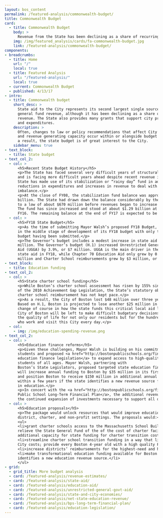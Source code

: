 ```yaml
---
layout: bos_content
permalink: /featured-analysis/commonwealth-budget/
title: Commonwealth Budget
card:
  - title: Commonwealth Budget
    body: >
      Revenue from the State has been declining as a share of recurring revenue.
    img: /img/featured_analysis/cards/fa-commonwealth-budget.jpg
    link: /featured-analysis/commonwealth-budget/
components:
- breadcrumbs:
  - title: Home
    url: "/"
    local: true
  - title: Featured Analysis
    url: "/featured-analysis/"
    local: true
  - current: Commonwealth Budget
  - published: 4/13/17
- intro:
  - title: Commonwealth budget
    short_desc: >
      State aid to the City represents its second largest single source of 
      general fund revenue, although it has been declining as a share of recurring 
      revenue. The State also provides many grants that support city programs 
      and expenditures.
    description: >
      Often, changes to law or policy recommendations that affect City expenditures 
      and revenue generating capacity occur within or alongside budget language. As 
      a result, the state budget is of great interest to the City.
    sidebar_menu: true    
- text_block:
  - title: State budget
- text_col_2:
  - col: >
      <h5>Recent State Budget History</h5>
      <p>The State has faced several very difficult years of structural budget imbalance 
      and is facing more difficult years ahead despite recent revenue increases. The 
      State has made use of its stabilization or “rainy day” fund in addition to 
      reductions in expenditures and increases in revenue to deal with its structural 
      imbalance.</p>
      <p>At the close of FY08, the stabilization fund balance was approximately $2.1 
      billion. The State had drawn down the balance considerably by the close of FY10 
      to a low of about $670 million before revenues began to increase again in FY11. 
      The fund has since increased and stood at about $1.29 billion at the close of 
      FY16. The remaining balance at the end of FY17 is expected to be $1.30 billion.</p>
  - col: >
      <h5>FY18 State Budget</h5>
      <p>As the time of submitting Mayor Walsh’s proposed FY18 Budget, the State is 
      in the middle stage of development of its FY18 budget with only the Governor’s 
      budget having been submitted.</p>
      <p>The Governor’s budget includes a modest increase in state aid 2.5%, or $10.7 
      million. The Governor’s budget (H.1) increased Unrestricted General Government 
      Aid (UGGA) by 3.9%, or $7 million. UGGA is the main driver in the increase in 
      state aid in FY18, while Chapter 70 Education Aid only grew by 0.6%, or $1.3 
      million and Charter School reimbursements grew by $3 million, or 14%.</p>
- text_block:
  - title: Education funding
- text_col_2:
  - col: >
      <h5>State charter school funding</h5>
      <p>While Boston’s charter school assessment has risen by 155% since the enactment 
      of the 2010 Achievement Gap Legislation, the State’s statutory obligation to fund 
      charter school reimbursement has not kept pace.</p>
      <p>As a result, the City of Boston lost $48 million over three years (FY15 – FY17). 
      Based on H.1, Boston is projected to lose another $25 million in FY18. Without a 
      change of course in how the state funds this critical local aid line item, the 
      City of Boston will be left to make difficult budgetary decisions that will impact 
      the quality of life for not only our residents but for the hundreds of thousands more 
      who work and visit this City every day.</p>
  - col:
    - img: /img/education-spending-revenue.png
- text_col_2:
  - col: >
      <h5>Education finance reforms</h5>
      <p>Given these challenges, Mayor Walsh is building on his commitment to Boston’s 
      students and proposed <a href="http://bostonpublicschools.org/financialplan">transformative 
      education finance legislation</a> to expand access to high-quality education for 
      students of all ages. Mayor Walsh, partnering with 
      Boston’s State Legislators, proposed targeted state education finance reforms that 
      will increase annual funding to Boston by $35 million in its first year of implementation, 
      and position Boston to receive $150 million in additional annual Chapter 70 aid 
      within a few years if the state identifies a new revenue source for investments 
      in education.</p>
      <p>In concert with the <a href="http://bostonpublicschools.org/financialplan">Boston 
      Public School Long-Term Financial Plan</a>, the additional revenue will allow for 
      the continued expansion of investments necessary to support all of Boston’s children.</p>
  - col: >
      <h5>Education proposals</h5>
      <p>The package would unlock resources that would improve educational outcomes in Boston’s 
      district, charter, and non-profit settings. The proposals would:</p>
      <ul>
      <li>grant charter schools access to the Massachusetts School Building Authority and 
      relieve the State General Fund of the of the cost of charter facilities, creating 
      additional capacity for state funding for charter transition costs;</li>
      <li>streamline charter school transition funding in a way that limits state and 
      City costs; provide every Boston 4-year old with a high quality Pre-K seat;</li>
      <li>increase districts’ reimbursements for the highest-need and highest-cost students; and</li>
      <li>make transformational education funding available for Boston if the State 
      identifies a new education revenue source.</li>
      </ul>
- grid: 
  - grid_title: More budget analysis
  - card: /featured-analysis/revenue-estimates/
  - card: /featured-analysis/state-aid/
  - card: /featured-analysis/education-aid/
  - card: /featured-analysis/unrestricted-general-govt-aid/
  - card: /featured-analysis/state-and-city-economies/
  - card: /featured-analysis/net-state-education-revenue/
  - card: /featured-analysis/bps-long-term-financial-plan/
  - card: /featured-analysis/education-legislation/
---
```

